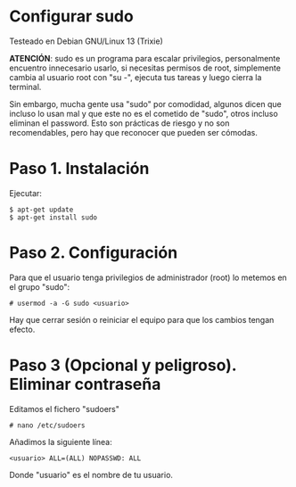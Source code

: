 # Configurar sudo

Testeado en Debian GNU/Linux 13 (Trixie)

**ATENCIÓN**: sudo es un programa para escalar privilegios, personalmente encuentro innecesario usarlo, si necesitas permisos de root, simplemente cambia al usuario root con "su -", ejecuta tus tareas y luego cierra la terminal.

Sin embargo, mucha gente usa "sudo" por comodidad, algunos dicen que incluso lo usan mal y que este no es el cometido de "sudo", otros incluso eliminan el password. Esto son prácticas de riesgo y no son recomendables, pero hay que reconocer que pueden ser cómodas.

# Paso 1. Instalación

Ejecutar:
```
$ apt-get update
$ apt-get install sudo
```

# Paso 2. Configuración

Para que el usuario tenga privilegios de administrador (root) lo metemos en el grupo "sudo":

```
# usermod -a -G sudo <usuario>
```

Hay que cerrar sesión o reiniciar el equipo para que los cambios tengan efecto.

# Paso 3 (Opcional y peligroso). Eliminar contraseña

Editamos el fichero "sudoers"

```
# nano /etc/sudoers
```

Añadimos la siguiente línea:

```
<usuario> ALL=(ALL) NOPASSWD: ALL
```

Donde "usuario" es el nombre de tu usuario.
